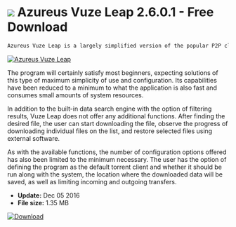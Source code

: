 # ![](https://cdn.softexe.net/static/icon/1/azureus-vuze-leap-11273.png) Azureus Vuze Leap 2.6.0.1 - Free Download

```sh
Azureus Vuze Leap is a largely simplified version of the popular P2P client that allows you to easily download data (software, multimedia, graphics) from the Internet shared by other users.
```
[![Azureus Vuze Leap](https://gallery.dpcdn.pl/imgc/Tools/57889/g_-_420x350_1.5_-_x20150327153448_0.png)](https://softexe.net/win/internet/torrent-client/azureus-vuze-leap:ppbgc.html)

The program will certainly satisfy most beginners, expecting solutions of this type of maximum simplicity of use and configuration. Its capabilities have been reduced to a minimum to what the application is also fast and consumes small amounts of system resources.
 
 In addition to the built-in data search engine with the option of filtering results, Vuze Leap does not offer any additional functions. After finding the desired file, the user can start downloading the file, observe the progress of downloading individual files on the list, and restore selected files using external software.
 
 As with the available functions, the number of configuration options offered has also been limited to the minimum necessary. The user has the option of defining the program as the default torrent client and whether it should be run along with the system, the location where the downloaded data will be saved, as well as limiting incoming and outgoing transfers.


- **Update:** Dec 05 2016
- **File size:** 1.35 MB

[![Download](https://cdn.softexe.net/static/img/download.png)](https://softexe.net/win/internet/torrent-client/azureus-vuze-leap:ppbgc.html)

